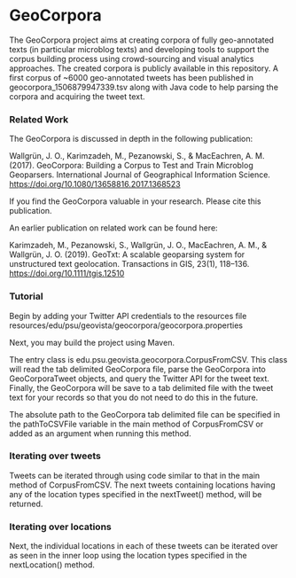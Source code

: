 # GeoCorpora
The GeoCorpora project aims at creating corpora of fully geo-annotated texts (in particular microblog texts) and developing tools to support the corpus building process using crowd-sourcing and visual analytics approaches. The created corpora is publicly available in this repository. A first corpus of ~6000 geo-annotated tweets has been published in geocorpora_1506879947339.tsv along with Java code to help parsing the corpora and acquiring the tweet text.

### Related Work
The GeoCorpora is discussed in depth in the following publication:

Wallgrün, J. O., Karimzadeh, M., Pezanowski, S., & MacEachren, A. M. (2017). GeoCorpora: Building a Corpus to Test and Train Microblog Geoparsers. International Journal of Geographical Information Science. https://doi.org/10.1080/13658816.2017.1368523

If you find the GeoCorpora valuable in your research. Please cite this publication.

An earlier publication on related work can be found here:

Karimzadeh, M., Pezanowski, S., Wallgrün, J. O., MacEachren, A. M., & Wallgrün, J. O. (2019). GeoTxt: A scalable geoparsing system for unstructured text geolocation. Transactions in GIS, 23(1), 118–136. https://doi.org/10.1111/tgis.12510

### Tutorial
Begin by adding your Twitter API credentials to the resources file resources/edu/psu/geovista/geocorpora/geocorpora.properties

Next, you may build the project using Maven.

The entry class is edu.psu.geovista.geocorpora.CorpusFromCSV. This class will read the tab delimited GeoCorpora file, parse the GeoCorpora into GeoCorporaTweet objects, and query the Twitter API for the tweet text. Finally, the GeoCorpora will be save to a tab delimited file with the tweet text for your records so that you do not need to do this in the future.

The absolute path to the GeoCorpora tab delimited file can be specified in the pathToCSVFile variable in the main method of CorpusFromCSV or added as an argument when running this method.

### Iterating over tweets
Tweets can be iterated through using code similar to that in the main method of CorpusFromCSV. The next tweets containing locations having any of the location types specified in the nextTweet() method, will be returned.

### Iterating over locations
Next, the individual locations in each of these tweets can be iterated over as seen in the inner loop using the location types specified in the nextLocation() method.
